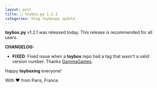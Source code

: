 ```yaml
---
layout: post
title: 🧸 toybox.py 1.2.1
categories: blog toyboxpy update
---
```

**toybox.py** v1.2.1 was released today. This release is recommended for all users.

**CHANGELOG:**
- **FIXED**: Fixed issue when a **toybox** repo had a tag that wasn’t a valid version number. Thanks [GammaGames](https://mastodon.gamedev.place/@GammaGames).

Happy **toyboxing** everyone!

With ❤️ from Paris, France.

